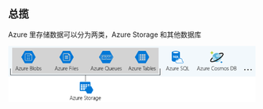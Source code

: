 ## 总揽

Azure 里存储数据可以分为两类，Azure Storage 和其他数据库

![Illustration identifying the Azure data services that are part of Azure Storage.](https://raw.githubusercontent.com/caliburn1994/caliburn1994.github.io/dev/images/20240430054932.png)



